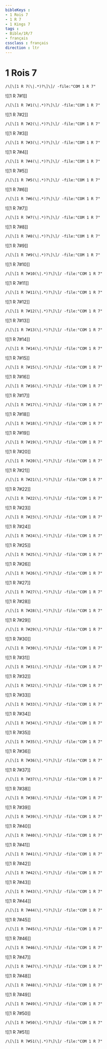 ```yaml
---
bibleKeys : 
- 1 Rois 7
- 1 R 7
- 1 Kings 7
tags : 
- Bible/1R/7
- français
cssclass : français
direction : ltr
---
```


# 1 Rois 7

```query
/\[\[1 R 7(\|.*)?\]\]/ -file:"COM 1 R 7"
```



![[1 R 7#1]]

```query
/\[\[1 R 7#1(\|.*)?\]\]/ -file:"COM 1 R 7"
```

![[1 R 7#2]]

```query
/\[\[1 R 7#2(\|.*)?\]\]/ -file:"COM 1 R 7"
```

![[1 R 7#3]]

```query
/\[\[1 R 7#3(\|.*)?\]\]/ -file:"COM 1 R 7"
```

![[1 R 7#4]]

```query
/\[\[1 R 7#4(\|.*)?\]\]/ -file:"COM 1 R 7"
```

![[1 R 7#5]]

```query
/\[\[1 R 7#5(\|.*)?\]\]/ -file:"COM 1 R 7"
```

![[1 R 7#6]]

```query
/\[\[1 R 7#6(\|.*)?\]\]/ -file:"COM 1 R 7"
```

![[1 R 7#7]]

```query
/\[\[1 R 7#7(\|.*)?\]\]/ -file:"COM 1 R 7"
```

![[1 R 7#8]]

```query
/\[\[1 R 7#8(\|.*)?\]\]/ -file:"COM 1 R 7"
```

![[1 R 7#9]]

```query
/\[\[1 R 7#9(\|.*)?\]\]/ -file:"COM 1 R 7"
```

![[1 R 7#10]]

```query
/\[\[1 R 7#10(\|.*)?\]\]/ -file:"COM 1 R 7"
```

![[1 R 7#11]]

```query
/\[\[1 R 7#11(\|.*)?\]\]/ -file:"COM 1 R 7"
```

![[1 R 7#12]]

```query
/\[\[1 R 7#12(\|.*)?\]\]/ -file:"COM 1 R 7"
```

![[1 R 7#13]]

```query
/\[\[1 R 7#13(\|.*)?\]\]/ -file:"COM 1 R 7"
```

![[1 R 7#14]]

```query
/\[\[1 R 7#14(\|.*)?\]\]/ -file:"COM 1 R 7"
```

![[1 R 7#15]]

```query
/\[\[1 R 7#15(\|.*)?\]\]/ -file:"COM 1 R 7"
```

![[1 R 7#16]]

```query
/\[\[1 R 7#16(\|.*)?\]\]/ -file:"COM 1 R 7"
```

![[1 R 7#17]]

```query
/\[\[1 R 7#17(\|.*)?\]\]/ -file:"COM 1 R 7"
```

![[1 R 7#18]]

```query
/\[\[1 R 7#18(\|.*)?\]\]/ -file:"COM 1 R 7"
```

![[1 R 7#19]]

```query
/\[\[1 R 7#19(\|.*)?\]\]/ -file:"COM 1 R 7"
```

![[1 R 7#20]]

```query
/\[\[1 R 7#20(\|.*)?\]\]/ -file:"COM 1 R 7"
```

![[1 R 7#21]]

```query
/\[\[1 R 7#21(\|.*)?\]\]/ -file:"COM 1 R 7"
```

![[1 R 7#22]]

```query
/\[\[1 R 7#22(\|.*)?\]\]/ -file:"COM 1 R 7"
```

![[1 R 7#23]]

```query
/\[\[1 R 7#23(\|.*)?\]\]/ -file:"COM 1 R 7"
```

![[1 R 7#24]]

```query
/\[\[1 R 7#24(\|.*)?\]\]/ -file:"COM 1 R 7"
```

![[1 R 7#25]]

```query
/\[\[1 R 7#25(\|.*)?\]\]/ -file:"COM 1 R 7"
```

![[1 R 7#26]]

```query
/\[\[1 R 7#26(\|.*)?\]\]/ -file:"COM 1 R 7"
```

![[1 R 7#27]]

```query
/\[\[1 R 7#27(\|.*)?\]\]/ -file:"COM 1 R 7"
```

![[1 R 7#28]]

```query
/\[\[1 R 7#28(\|.*)?\]\]/ -file:"COM 1 R 7"
```

![[1 R 7#29]]

```query
/\[\[1 R 7#29(\|.*)?\]\]/ -file:"COM 1 R 7"
```

![[1 R 7#30]]

```query
/\[\[1 R 7#30(\|.*)?\]\]/ -file:"COM 1 R 7"
```

![[1 R 7#31]]

```query
/\[\[1 R 7#31(\|.*)?\]\]/ -file:"COM 1 R 7"
```

![[1 R 7#32]]

```query
/\[\[1 R 7#32(\|.*)?\]\]/ -file:"COM 1 R 7"
```

![[1 R 7#33]]

```query
/\[\[1 R 7#33(\|.*)?\]\]/ -file:"COM 1 R 7"
```

![[1 R 7#34]]

```query
/\[\[1 R 7#34(\|.*)?\]\]/ -file:"COM 1 R 7"
```

![[1 R 7#35]]

```query
/\[\[1 R 7#35(\|.*)?\]\]/ -file:"COM 1 R 7"
```

![[1 R 7#36]]

```query
/\[\[1 R 7#36(\|.*)?\]\]/ -file:"COM 1 R 7"
```

![[1 R 7#37]]

```query
/\[\[1 R 7#37(\|.*)?\]\]/ -file:"COM 1 R 7"
```

![[1 R 7#38]]

```query
/\[\[1 R 7#38(\|.*)?\]\]/ -file:"COM 1 R 7"
```

![[1 R 7#39]]

```query
/\[\[1 R 7#39(\|.*)?\]\]/ -file:"COM 1 R 7"
```

![[1 R 7#40]]

```query
/\[\[1 R 7#40(\|.*)?\]\]/ -file:"COM 1 R 7"
```

![[1 R 7#41]]

```query
/\[\[1 R 7#41(\|.*)?\]\]/ -file:"COM 1 R 7"
```

![[1 R 7#42]]

```query
/\[\[1 R 7#42(\|.*)?\]\]/ -file:"COM 1 R 7"
```

![[1 R 7#43]]

```query
/\[\[1 R 7#43(\|.*)?\]\]/ -file:"COM 1 R 7"
```

![[1 R 7#44]]

```query
/\[\[1 R 7#44(\|.*)?\]\]/ -file:"COM 1 R 7"
```

![[1 R 7#45]]

```query
/\[\[1 R 7#45(\|.*)?\]\]/ -file:"COM 1 R 7"
```

![[1 R 7#46]]

```query
/\[\[1 R 7#46(\|.*)?\]\]/ -file:"COM 1 R 7"
```

![[1 R 7#47]]

```query
/\[\[1 R 7#47(\|.*)?\]\]/ -file:"COM 1 R 7"
```

![[1 R 7#48]]

```query
/\[\[1 R 7#48(\|.*)?\]\]/ -file:"COM 1 R 7"
```

![[1 R 7#49]]

```query
/\[\[1 R 7#49(\|.*)?\]\]/ -file:"COM 1 R 7"
```

![[1 R 7#50]]

```query
/\[\[1 R 7#50(\|.*)?\]\]/ -file:"COM 1 R 7"
```

![[1 R 7#51]]

```query
/\[\[1 R 7#51(\|.*)?\]\]/ -file:"COM 1 R 7"
```

